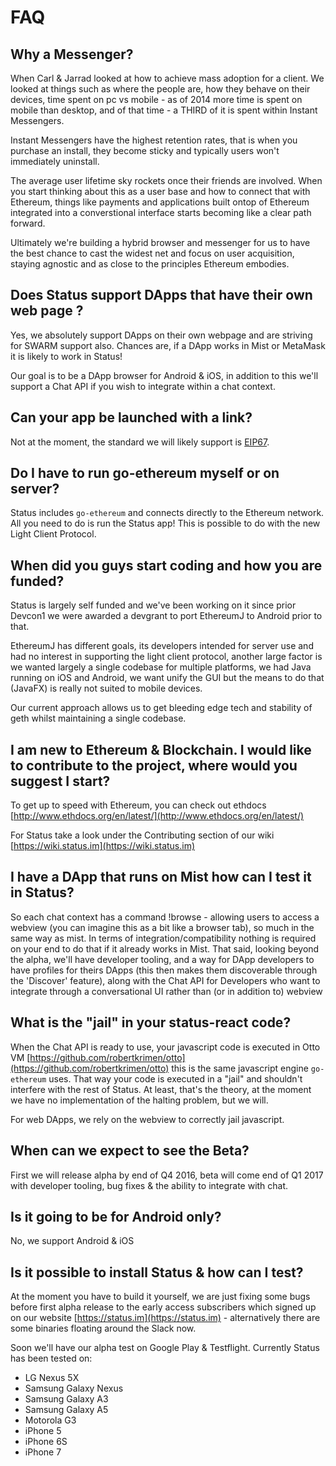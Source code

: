 # FAQ

## Why a Messenger?

When Carl & Jarrad looked at how to achieve mass adoption for a client. We looked at things such as where the people are, how they behave on their devices, time spent on pc vs mobile - as of 2014 more time is spent on mobile than desktop, and of that time - a THIRD of it is spent within Instant Messengers.

Instant Messengers have the highest retention rates, that is when you purchase an install, they become sticky and typically users won't immediately uninstall. 

The average user lifetime sky rockets once their friends are involved. When you start thinking about this as a user base and how to connect that with Ethereum, things like payments and applications built ontop of Ethereum integrated into a converstional interface starts becoming like a clear path forward.

Ultimately we're building a hybrid browser and messenger for us to have the best chance to cast the widest net and focus on user acquisition, staying agnostic and as close to the principles Ethereum embodies.

## Does Status support DApps that have their own web page ?

Yes, we absolutely support DApps on their own webpage and are striving for SWARM support also. Chances are, if a DApp works in Mist or MetaMask it is likely to work in Status!

Our goal is to be a DApp browser for Android & iOS, in addition to this we'll support a Chat API if you wish to integrate within a chat context.
 
## Can your app be launched with a link?

Not at the moment, the standard we will likely support is [EIP67](https://github.com/ethereum/EIPs/issues/67).

## Do I have to run go-ethereum myself or on server?

Status includes `go-ethereum` and connects directly to the Ethereum network. All you need to do is run the Status app! This is possible to do with the new Light Client Protocol.

## When did you guys start coding and how you are funded?

Status is largely self funded and we've been working on it since prior Devcon1 we were awarded a devgrant to port EthereumJ to Android prior to that.

EthereumJ has different goals, its developers intended for server use and had no interest in supporting the light client protocol, another large factor is we wanted largely a single codebase for multiple platforms, we had Java running on iOS and Android, we want unify the GUI but the means to do that (JavaFX) is really not suited to mobile devices. 

Our current approach allows us to get bleeding edge tech and stability of geth whilst maintaining a single codebase.

## I am new to Ethereum & Blockchain. I would like to contribute to the project, where would you suggest I start?

To get up to speed with Ethereum, you can check out ethdocs  
[http://www.ethdocs.org/en/latest/](http://www.ethdocs.org/en/latest/)

For Status take a look under the Contributing section of our wiki  
[https://wiki.status.im](https://wiki.status.im)

## I have a DApp that runs on Mist how can I test it in Status?

So each chat context has a command !browse - allowing users to access a webview (you can imagine this as a bit like a browser tab), so much in the same way as mist. In terms of integration/compatibility nothing is required on your end to do that if it already works in Mist.
That said, looking beyond the alpha, we'll have developer tooling, and a way for DApp developers to have profiles for theirs DApps (this then makes them discoverable through the 'Discover' feature), along with the Chat API for Developers who want to integrate through a conversational UI rather than (or in addition to) webview

##  What is the "jail" in your status-react code?

When the Chat API is ready to use, your javascript code is executed in Otto VM  [https://github.com/robertkrimen/otto](https://github.com/robertkrimen/otto)  this is the same javascript engine `go-ethereum` uses. That way your code is executed in a "jail" and shouldn't interfere with the rest of Status. At least, that's the theory, at the moment we have no implementation of the halting problem, but we will.

For web DApps, we rely on the webview to correctly jail javascript.

## When can we expect to see the Beta?
First we will release alpha by end of Q4 2016, beta will come end of Q1 2017 with developer tooling, bug fixes & the ability to integrate with chat.

## Is it going to be for Android only? 

No, we support Android & iOS

## Is it possible to install Status & how can I test?

At the moment you have to build it yourself, we are just fixing some bugs before first alpha release to the early access subscribers which signed up on our website [https://status.im](https://status.im) - alternatively there are some binaries floating around the Slack now.

Soon we'll have our alpha test on Google Play & Testflight. Currently Status has been tested on:

- LG Nexus 5X
- Samsung Galaxy Nexus
- Samsung Galaxy A3
- Samsung Galaxy A5
- Motorola G3
- iPhone 5
- iPhone 6S
- iPhone 7







